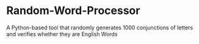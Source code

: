 # Random-Word-Processor
A Python-based tool that randomly generates 1000 conjunctions of letters and verifies whether they are English Words
